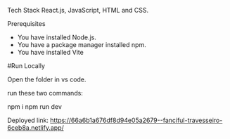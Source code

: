 Tech Stack
React.js, JavaScript, HTML and CSS.

Prerequisites
* You have installed Node.js.
* You have a package manager installed npm.
* You have installed Vite

#Run Locally

Open the folder in vs code.

run these two commands:

npm i
npm run dev

Deployed link: https://66a6b1a676df8d94e05a2679--fanciful-travesseiro-6ceb8a.netlify.app/